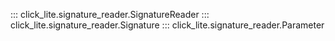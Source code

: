 ::: click_lite.signature_reader.SignatureReader
::: click_lite.signature_reader.Signature
::: click_lite.signature_reader.Parameter
